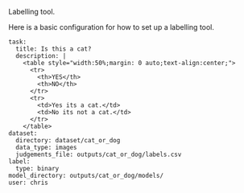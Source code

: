 Labelling tool.

Here is a basic configuration for how to set up a labelling tool.
```
task:
  title: Is this a cat?
  description: |
    <table style="width:50%;margin: 0 auto;text-align:center;">
      <tr>
        <th>YES</th>
        <th>NO</th>
      </tr>
      <tr>
        <td>Yes its a cat.</td>
        <td>No its not a cat.</td>
      </tr>
    </table>
dataset:
  directory: dataset/cat_or_dog
  data_type: images
  judgements_file: outputs/cat_or_dog/labels.csv
label:
  type: binary
model_directory: outputs/cat_or_dog/models/
user: chris
```
